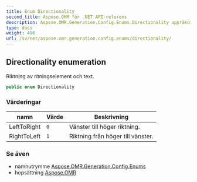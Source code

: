 ```yaml
---
title: Enum Directionality
second_title: Aspose.OMR för .NET API-referens
description: Aspose.OMR.Generation.Config.Enums.Directionality uppräkning. Riktning av ritningselement och text.
type: docs
weight: 490
url: /sv/net/aspose.omr.generation.config.enums/directionality/
---
```

## Directionality enumeration

Riktning av ritningselement och text.

```csharp
public enum Directionality
```

### Värderingar

| namn | Värde | Beskrivning |
| --- | --- | --- |
| LeftToRight | `0` | Vänster till höger riktning. |
| RightToLeft | `1` | Riktning från höger till vänster. |

### Se även

* namnutrymme [Aspose.OMR.Generation.Config.Enums](../../aspose.omr.generation.config.enums/)
* hopsättning [Aspose.OMR](../../)


